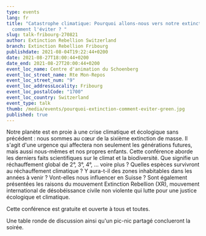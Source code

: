 ```yaml
---
type: events
lang: fr
title: "Catastrophe climatique: Pourquoi allons-nous vers notre extinction... et
  comment l'éviter ? "
slug: talk-fribourg-270821
author: Extinction Rebellion Switzerland
branch: Extinction Rebellion Fribourg
publishdate: 2021-08-04T19:22:44+0200
date: 2021-08-27T18:00:44+0200
date_end: 2021-08-27T20:00:44+0200
event_loc_name: Centre d'animation du Schoenberg
event_loc_street_name: Rte Mon-Repos
event_loc_street_num: "9"
event_loc_addressLocality: Fribourg
event_loc_postalCode: "1700"
event_loc_country: Switzerland
event_type: talk
thumb: /media/events/pourquoi-extinction-comment-eviter-green.jpg
published: true
---
```

Notre planète est en proie à une crise climatique et écologique sans précédent : nous sommes au cœur de la sixième extinction de masse. Il s'agit d'une urgence qui affectera non seulement les générations futures, mais aussi nous-mêmes et nos propres enfants. Cette conférence aborde les derniers faits scientifiques sur le climat et la biodiversité. Que signifie un réchauffement global de 2°, 3°, 4°, … voire plus ? Quelles espèces survivront au réchauffement climatique ? Y aura-t-il des zones inhabitables dans les années à venir ? Vont-elles nous influencer en Suisse ? Sont également présentées les raisons du mouvement Extinction Rebellion (XR), mouvement international de désobéissance civile non violente qui lutte pour une justice écologique et climatique. 

Cette conférence est gratuite et ouverte à tous et toutes.

Une table ronde de discussion ainsi qu'un pic-nic partagé conclueront la soirée.
